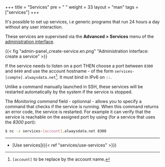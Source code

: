 +++
title = "Services"
pre = "<i class='fas fa-fw fa-sitemap'></i> "
weight = 33
layout = "man"
tags = ["services"]
+++

It's possible to set up services, i.e generic programs that run 24 hours a day without any user interaction.

These services are supervised via the **Advanced > Services** menu of the [administration interface](https://admin.alwaysdata.com).

{{< fig "admin-panel_create-service.en.png" "Ad­mi­nis­tra­tion interface: create a service" >}}

If the service needs to listen on a port THEN choose a port between `8300` and `8499` and use the account hostname - of the form `services-[compte].alwaysdata.net`[^1]. It must bind in IPv6 on `::`.

Unlike a command manually launched in SSH, these services will be restarted automatically by the system if the service is stopped.

The *Monitoring command* field - optionnal - allows you to specify a command that checks if the service is running. When this command returns an error code, the service is restarted. For example it can verify that the service is reachable on the assigned port by using (for a service that uses the *8300* port):

```sh
$ nc -z services-[account].alwaysdata.net 8300
```

---
- [Use services]({{< ref "services/use-services" >}})

[^1]: `[account]` to be replace by the account name.
